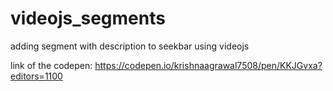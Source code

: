 # videojs_segments
adding segment with description to seekbar using videojs

link of the codepen:
https://codepen.io/krishnaagrawal7508/pen/KKJGvxa?editors=1100
